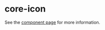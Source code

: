 core-icon
=========

See the [component page](https://polymer-project.org/docs/elements/core-elements.html#core-icon) for more information.
